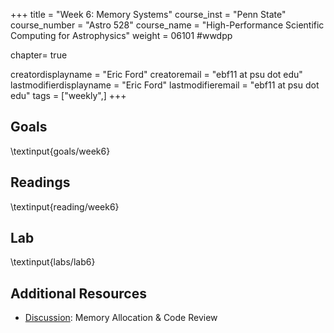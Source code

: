 +++
title = "Week 6: Memory Systems"
course_inst = "Penn State"
course_number = "Astro 528"
course_name = "High-Performance Scientific Computing for Astrophysics"
weight = 06101  #wwdpp

chapter= true

creatordisplayname = "Eric Ford"
creatoremail = "ebf11 at psu dot edu"
lastmodifierdisplayname = "Eric Ford"
lastmodifieremail = "ebf11 at psu dot edu"
tags = ["weekly",]
+++

## Goals
\textinput{goals/week6}

## Readings
\textinput{reading/week6}

## Lab
\textinput{labs/lab6}

## Additional Resources
- [Discussion](https://psuastro528.github.io/Notes-Fall2023/week6/week6_discuss.html):  Memory Allocation & Code Review
